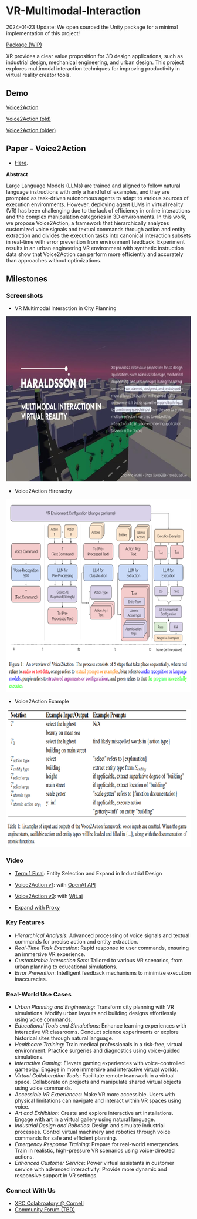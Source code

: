 # VR-Multimodal-Interaction

2024-01-23 Update: We open sourced the Unity package for a minimal implementation of this project!

[Package (WIP)](https://xrc-students.github.io/xrc-students-fa2023-sp06-en268_jx288_ys724/)

XR provides a clear value proposition for 3D design applications, such as industrial design, mechanical engineering, and urban design. This project explores multimodal interaction techniques for improving productivity in virtual reality creator tools.

## Demo

[Voice2Action](https://drive.google.com/file/d/1sn-Ts5LoFv5zuEkp-rUpSDxgufWu6Qj0/view?usp=drive_link)

[Voice2Action (old)](https://drive.google.com/file/d/159XWeBlK_tdkoEv76xrA5s78dy4UEPfS/view?usp=sharing)

[Voice2Action (older)](https://www.youtube.com/watch?v=bS-PrmOSAVc)

## Paper - Voice2Action

- [Here](https://arxiv.org/abs/2310.00092).

**Abstract**

Large Language Models (LLMs) are trained and aligned to follow natural language instructions with only a handful of examples, and they are prompted as task-driven autonomous agents to adapt to various sources of execution environments. However, deploying agent LLMs in virtual reality (VR) has been challenging due to the lack of efficiency in online interactions and the complex manipulation categories in 3D environments. In this work, we propose Voice2Action, a framework that hierarchically analyzes customized voice signals and textual commands through action and entity extraction and divides the execution tasks into canonical interaction subsets in real-time with error prevention from environment feedback. Experiment results in an urban engineering VR environment with synthetic instruction data show that Voice2Action can perform more efficiently and accurately than approaches without optimizations.

## Milestones

### Screenshots

- VR Multimodal Interaction in City Planning

<img src="fig/linkedin_multimodal_xr2.jpg" width="800" height="450">

- Voice2Action Hirerachy

<img src="fig/Voice2Action_overview2.PNG" width="800" height="525">

- Voice2Action Example

<img src="fig/Voice2Action_example.PNG" width="800" height="375">

<!-- - Industrial Prototype Engineering

<img src="fig/city.jpg" width="800" height="500">

- Interact with [Arkio](https://www.arkio.is/)

<img src="fig/arkio.png" width="800" height="500">

- MRTK3 with Figma

<img src="fig/mrtk-figma.png" width="800" height="500"> -->

### Video

- [Term 1 Final](https://drive.google.com/file/d/124bYdC-xJdPBfnGoTMYzD3i7H-uv6LQy/view?usp=sharing): Entity Selection and Expand in Industrial Design

- [Voice2Action v1](https://drive.google.com/file/d/1aBnFjKaf-YRXj5mlfzjCzcBiivHBB9JC/view?usp=sharing): with [OpenAI API](https://openai.com/blog/openai-api)

- [Voice2Action v0](https://youtu.be/bS-PrmOSAVc): with [Wit.ai](https://wit.ai/)

- [Expand with Proxy](https://youtu.be/txuVBk85-gA)

### Key Features

- *Hierarchical Analysis*: Advanced processing of voice signals and textual commands for precise action and entity extraction.
- *Real-Time Task Execution*: Rapid response to user commands, ensuring an immersive VR experience.
- *Customizable Interaction Sets*: Tailored to various VR scenarios, from urban planning to educational simulations.
- *Error Prevention*: Intelligent feedback mechanisms to minimize execution inaccuracies.

### Real-World Use Cases

- *Urban Planning and Engineering:* Transform city planning with VR simulations. Modify urban layouts and building designs effortlessly using voice commands.
- *Educational Tools and Simulations*: Enhance learning experiences with interactive VR classrooms. Conduct science experiments or explore historical sites through natural language.
- *Healthcare Training*: Train medical professionals in a risk-free, virtual environment. Practice surgeries and diagnostics using voice-guided simulations.
- *Interactive Gaming*: Elevate gaming experiences with voice-controlled gameplay. Engage in more immersive and interactive virtual worlds.
- *Virtual Collaboration Tools*: Facilitate remote teamwork in a virtual space. Collaborate on projects and manipulate shared virtual objects using voice commands.
- *Accessible VR Experiences*: Make VR more accessible. Users with physical limitations can navigate and interact within VR spaces using voice.
- *Art and Exhibition*: Create and explore interactive art installations. Engage with art in a virtual gallery using natural language.
- *Industrial Design and Robotics*: Design and simulate industrial processes. Control virtual machinery and robotics through voice commands for safe and efficient planning.
- *Emergency Response Training*: Prepare for real-world emergencies. Train in realistic, high-pressure VR scenarios using voice-directed actions.
- *Enhanced Customer Service*: Power virtual assistants in customer service with advanced interactivity. Provide more dynamic and responsive support in VR settings.

### Connect With Us

- [XRC Colabroatory @ Cornell](https://xr.cornell.edu/collaboratory)
- [Community Forum (TBD)](https://github.com/yang-su2000/VR-Multimodal-Interaction)
